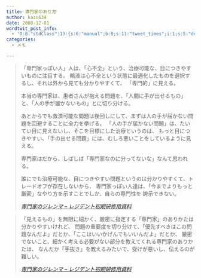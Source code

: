 ```yaml
---
title: 専門家のあり方
author: kazu634
date: 2008-12-01
wordtwit_post_info:
  - 'O:8:"stdClass":13:{s:6:"manual";b:0;s:11:"tweet_times";i:1;s:5:"delay";i:0;s:7:"enabled";i:1;s:10:"separation";s:2:"60";s:7:"version";s:3:"3.7";s:14:"tweet_template";b:0;s:6:"status";i:2;s:6:"result";a:0:{}s:13:"tweet_counter";i:2;s:13:"tweet_log_ids";a:1:{i:0;i:4413;}s:9:"hash_tags";a:0:{}s:8:"accounts";a:1:{i:0;s:7:"kazu634";}}'
categories:
  - メモ

---
```

<div class="section">
<blockquote title="専門家のジレンマ - レジデント初期研修用資料" cite="http://medt00lz.s59.xrea.com/wp/archives/148">
<p>
      「専門家っぽい人」人は、「心不全」という、治療可能な、目につきやすいものに注目する。 輸液は心不全という状態に最適化したものを選択するし、それは外から見ても分かりやすくて、 「専門的」に見える。
</p>
    
<p>
      本当の専門家は、患者さんが抱える問題を、「人間に手が出せるもの」と、「人の手が届かないもの」とに切り分ける。
</p>
    
<p>
      あとからでも救済可能な問題は後回しにして、まずは人の手が届かない問題を回避することに全力を挙げる。 「人の手が届かない問題」は、たいてい目に見えないし、そこを目標にした治療というのは、 もっと目につきやすい、「手の出せる問題」には、むしろ悪いことをしているように見える。
</p>
    
<p>
      専門家はだから、しばしば「専門家なのに分ってないな」なんて思われる。
</p>
    
<p>
      誰にでも治療可能な、目につきやすい問題というのは分かりやすくて、トレードオフが存在しないから、 専門家っぽい人達は、「今までよりもっと厳密」なやり方を示すことでしか、自らの専門性を 誇示できない。
</p>
    
<p>
<cite><a href="http://medt00lz.s59.xrea.com/wp/archives/148" onclick="__gaTracker('send', 'event', 'outbound-article', 'http://medt00lz.s59.xrea.com/wp/archives/148', '専門家のジレンマ &#8211; レジデント初期研修用資料');" target="_blank">専門家のジレンマ &#8211; レジデント初期研修用資料</a></cite>
</p>
</blockquote>
  
<blockquote title="専門家のジレンマ - レジデント初期研修用資料" cite="http://medt00lz.s59.xrea.com/wp/archives/148">
<p>
      「見えるもの」を無限に細かく、厳密に指定する「専門家」のありかたは分かりやすいけれど、 問題の重要度を切り分けて、「優先すべきはこの問題なんだよ」だとか、「ここはいいかげんでもいいんだよ」だとか、 厳密でないこと、細かく考える必要がない部分を教えてくれる専門家のありかたは、 なんだか「手抜き」を教えるみたいで、受けが悪いし、伝えるのが難しい。
</p>
    
<p>
<cite><a href="http://medt00lz.s59.xrea.com/wp/archives/148" onclick="__gaTracker('send', 'event', 'outbound-article', 'http://medt00lz.s59.xrea.com/wp/archives/148', '専門家のジレンマ &#8211; レジデント初期研修用資料');" target="_blank">専門家のジレンマ &#8211; レジデント初期研修用資料</a></cite>
</p>
</blockquote>
</div>
